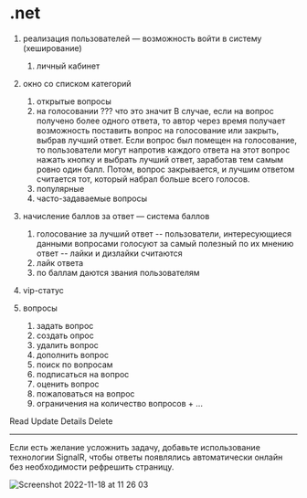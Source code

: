 # .net

1. реализация пользователей  — возможность войти в систему  (хеширование)
    1. личный кабинет
2. окно со списком категорий
    1. открытые вопросы
    2. на голосовании ??? что это значит
    В случае, если на вопрос получено более одного ответа, то автор через время получает возможность поставить вопрос на голосование или закрыть, выбрав лучший ответ.
    Если вопрос был помещен на голосование, то пользователи могут напротив каждого ответа на этот вопрос нажать кнопку и выбрать лучший ответ, заработав тем самым ровно один балл. Потом, вопрос закрывается, и лучшим ответом считается тот, который набрал больше всего голосов.
    4. популярные
    5. часто-задаваемые вопросы
3. начисление баллов за ответ — система баллов

    1. голосование за лучший ответ -- пользователи, интересующиеся данными вопросами голосуют за самый полезный по их мнению ответ -- лайки и дизлайки считаются
    2. лайк ответа
    3. по баллам даются звания пользователям
4. vip-статус
5. вопросы
    1. задать вопрос
    2. создать опрос
    3. удалить вопрос
    4. дополнить вопрос
    5. поиск по вопросам
    6. подписаться на вопрос
    7. оценить вопрос
    8. пожаловаться на вопрос
    9. ограничения на количество вопросов + ...

Read
Update
Details
Delete


-----------------------------------
Если есть желание усложнить задачу, добавьте использование технологии SignalR, чтобы ответы появлялись автоматически онлайн без необходимости рефрешить страницу.

![Screenshot 2022-11-18 at 11 26 03](https://user-images.githubusercontent.com/99659178/202655921-baedaad0-10e2-4ed3-a278-ec11681586af.png)
